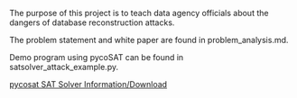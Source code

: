 The purpose of this project is to teach data agency officials about the dangers
of database reconstruction attacks. 

The problem statement and white paper are found in problem_analysis.md.

Demo program using pycoSAT can be found in satsolver_attack_example.py.
 
[pycosat SAT Solver Information/Download](https://pypi.python.org/pypi/pycosat)